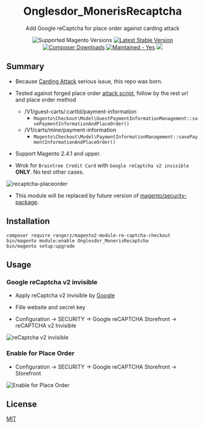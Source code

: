 <h1 align="center">Onglesdor_MonerisRecaptcha</h1>


<div align="center">
  <p>Add Google reCaptcha for place order against carding attack</p>
  <img src="https://img.shields.io/badge/magento-2.4-brightgreen.svg?logo=magento&longCache=true&style=flat-square" alt="Supported Magento Versions" />
  <a href="https://packagist.org/packages/rangerz/magento2-module-re-captcha-checkout" target="_blank"><img src="https://img.shields.io/packagist/v/rangerz/magento2-module-re-captcha-checkout.svg?style=flat-square" alt="Latest Stable Version" /></a>
  <a href="https://packagist.org/packages/rangerz/magento2-module-re-captcha-checkout" target="_blank"><img src="https://poser.pugx.org/rangerz/magento2-module-re-captcha-checkout/downloads" alt="Composer Downloads" /></a>
  <a href="https://GitHub.com/Naereen/StrapDown.js/graphs/commit-activity" target="_blank"><img src="https://img.shields.io/badge/maintained%3F-yes-brightgreen.svg?style=flat-square" alt="Maintained - Yes" /></a>
  <a href="https://opensource.org/licenses/MIT" target="_blank"><img src="https://img.shields.io/badge/license-MIT-blue.svg" /></a>
</div>



## Summary

- Because [Carding Attack](https://github.com/magento/magento2/issues/28614) serious issue, this repo was born.

- Tested against forged place order [attack script](https://gist.github.com/magenx/bdc56bf568caa3c23b2217055aef17b2), follow by the rest url and place order method
  - /V1/guest-carts/:cartId/payment-information
    -  `Magento\Checkout\Model\GuestPaymentInformationManagement::savePaymentInformationAndPlaceOrder()`
  - /V1/carts/mine/payment-information
    -  `Magento\Checkout\Model\PaymentInformationManagement::savePaymentInformationAndPlaceOrder()`

- Support Magento 2.4.1 and upper.

- Wrok for `Braintree Credit Card` with `Google reCaptcha v2 invisible` **ONLY**. No test other cases.

![recaptcha-placeorder](https://i.imgur.com/ACBeBse.png)

- This module will be replaced by future version of [magento/security-package](https://github.com/magento/security-package).



## Installation

```
composer require rangerz/magento2-module-re-captcha-checkout
bin/magento module:enable Onglesdor_MonerisRecaptcha
bin/magento setup:upgrade
```



## Usage

### Google reCaptcha v2 invisible

- Apply reCaptcha v2 invisible by [Google](https://www.google.com/recaptcha/admin)

- Fille website and secret key
- Configuration -> SECURITY -> Google reCAPTCHA Storefront -> reCAPTCHA v2 Invisible

![reCaptcha v2 invisible](https://i.imgur.com/RiF9RIE.png)



### Enable for Place Order

- Configuration -> SECURITY -> Google reCAPTCHA Storefront -> Storefront

![Enable for Place Order](https://i.imgur.com/rlDEoNe.png)



## License

[MIT](https://opensource.org/licenses/MIT)
